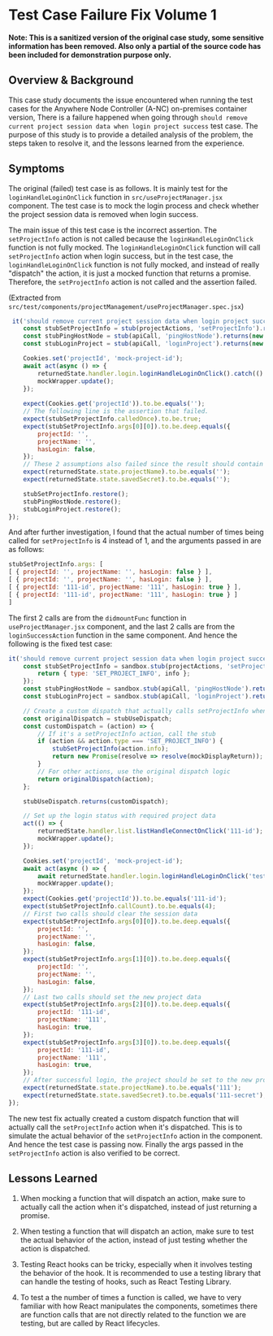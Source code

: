 # Test Case Failure Fix Volume 1

**Note: This is a sanitized version of the original case study, some sensitive information has been removed. Also only a partial of the source code has been included for demonstration purpose only.**

## Overview & Background

This case study documents the issue encountered when running the test cases for the Anywhere Node Controller (A-NC) on-premises container version, There is a failure happened when going through `should remove current project session data when login project success` test case. The purpose of this study is to provide a detailed analysis of the problem, the steps taken to resolve it, and the lessons learned from the experience.

## Symptoms

The original (failed) test case is as follows. It is mainly test for the `loginHandleLoginOnClick` function in `src/useProjectManager.jsx` component. The test case is to mock the login process and check whether the project session data is removed when login success.

The main issue of this test case is the incorrect assertion. The `setProjectInfo` action is not called because the `loginHandleLoginOnClick` function is not fully mocked. The `loginHandleLoginOnClick` function will call `setProjectInfo` action when login success, but in the test case, the `loginHandleLoginOnClick` function is not fully mocked, and instead of really "dispatch" the action, it is just a mocked function that returns a promise. Therefore, the `setProjectInfo` action is not called and the assertion failed.

(Extracted from `src/test/components/projectManagement/useProjectManager.spec.jsx`)

```js
 it('should remove current project session data when login project success', async () => {
    const stubSetProjectInfo = stub(projectActions, 'setProjectInfo').returns(false);
    const stubPingHostNode = stub(apiCall, 'pingHostNode').returns(new Promise((resolve, reject) => resolve({})));
    const stubLoginProject = stub(apiCall, 'loginProject').returns(new Promise((resolve, reject) => resolve({})));

    Cookies.set('projectId', 'mock-project-id');
    await act(async () => {
        returnedState.handler.login.loginHandleLoginOnClick().catch(() => {});
        mockWrapper.update();
    });
    
    expect(Cookies.get('projectId')).to.be.equals('');
    // The following line is the assertion that failed.
    expect(stubSetProjectInfo.calledOnce).to.be.true;
    expect(stubSetProjectInfo.args[0][0]).to.be.deep.equals({
        projectId: '',
        projectName: '',
        hasLogin: false,
    });
    // These 2 assumptions also failed since the result should contain the logged in project info.
    expect(returnedState.state.projectName).to.be.equals('');
    expect(returnedState.state.savedSecret).to.be.equals('');

    stubSetProjectInfo.restore();
    stubPingHostNode.restore();
    stubLoginProject.restore();
});
```

And after further investigation, I found that the actual number of times being called  for `setProjectInfo` is 4 instead of 1, and the arguments passed in are as follows:

```js
stubSetProjectInfo.args: [
[ { projectId: '', projectName: '', hasLogin: false } ],
[ { projectId: '', projectName: '', hasLogin: false } ],
[ { projectId: '111-id', projectName: '111', hasLogin: true } ],
[ { projectId: '111-id', projectName: '111', hasLogin: true } ]
]
```

The first 2 calls are from the `didmountFunc` function in `useProjectManager.jsx` component, and the last 2 calls are from the `loginSuccessAction` function in the same component. And hence the following is the fixed test case:

```js
it('should remove current project session data when login project success', async () => {
    const stubSetProjectInfo = sandbox.stub(projectActions, 'setProjectInfo').callsFake((info) => {
        return { type: 'SET_PROJECT_INFO', info };
    });
    const stubPingHostNode = sandbox.stub(apiCall, 'pingHostNode').returns(new Promise((resolve, reject) => resolve({})));
    const stubLoginProject = sandbox.stub(apiCall, 'loginProject').returns(new Promise((resolve, reject) => resolve({})));

    // Create a custom dispatch that actually calls setProjectInfo when it's dispatched
    const originalDispatch = stubUseDispatch;
    const customDispatch = (action) => {
        // If it's a setProjectInfo action, call the stub
        if (action && action.type === 'SET_PROJECT_INFO') {
            stubSetProjectInfo(action.info);
            return new Promise(resolve => resolve(mockDisplayReturn));
        }
        // For other actions, use the original dispatch logic
        return originalDispatch(action);
    };

    stubUseDispatch.returns(customDispatch);

    // Set up the login status with required project data
    act(() => {
        returnedState.handler.list.listHandleConnectOnClick('111-id');
        mockWrapper.update();
    });

    Cookies.set('projectId', 'mock-project-id');
    await act(async () => {
        await returnedState.handler.login.loginHandleLoginOnClick('test-secret');
        mockWrapper.update();
    });
    expect(Cookies.get('projectId')).to.be.equals('111-id');
    expect(stubSetProjectInfo.callCount).to.be.equals(4);
    // First two calls should clear the session data
    expect(stubSetProjectInfo.args[0][0]).to.be.deep.equals({
        projectId: '',
        projectName: '',
        hasLogin: false,
    });
    expect(stubSetProjectInfo.args[1][0]).to.be.deep.equals({
        projectId: '',
        projectName: '',
        hasLogin: false,
    });
    // Last two calls should set the new project data
    expect(stubSetProjectInfo.args[2][0]).to.be.deep.equals({
        projectId: '111-id',
        projectName: '111',
        hasLogin: true,
    });
    expect(stubSetProjectInfo.args[3][0]).to.be.deep.equals({
        projectId: '111-id',
        projectName: '111',
        hasLogin: true,
    });
    // After successful login, the project should be set to the new project
    expect(returnedState.state.projectName).to.be.equals('111');
    expect(returnedState.state.savedSecret).to.be.equals('111-secret');
});
```

The new test fix actually created a custom dispatch function that will actually call the `setProjectInfo` action when it's dispatched. This is to simulate the actual behavior of the `setProjectInfo` action in the component. And hence the test case is passing now. Finally the args passed in the `setProjectInfo` action is also verified to be correct.

## Lessons Learned

1. When mocking a function that will dispatch an action, make sure to actually call the action when it's dispatched, instead of just returning a promise.

2. When testing a function that will dispatch an action, make sure to test the actual behavior of the action, instead of just testing whether the action is dispatched.

3. Testing React hooks can be tricky, especially when it involves testing the behavior of the hook. It is recommended to use a testing library that can handle the testing of hooks, such as React Testing Library.

4. To test a the number of times a function is called, we have to very familiar with how React manipulates the components, sometimes there are function calls that are not directly related to the function we are testing, but are called by React lifecycles.